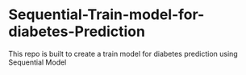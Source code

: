 # Sequential-Train-model-for-diabetes-Prediction
This repo is built to create a train model for diabetes prediction using Sequential Model

